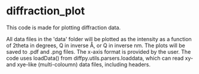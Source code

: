 # diffraction_plot
This code is made for plotting diffraction data.

All data files in the 'data'
folder will be plotted as the intensity as a function of 2theta in degrees, Q in
inverse Å, or Q in inverse nm. The plots will be saved to .pdf and .png files.
The x-axis format is provided by the user. The code uses loadData() from
diffpy.utils.parsers.loaddata, which can read xy- and xye-like (multi-coloumn)
data files, including headers.
